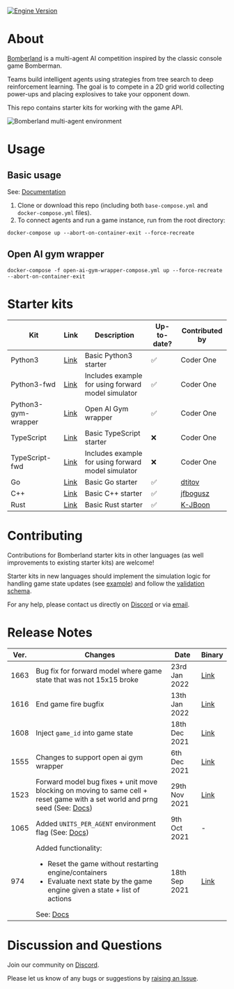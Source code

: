 [![Engine Version](https://img.shields.io/badge/engine%20ver.-1663-blue)](#release-notes)

# About

[Bomberland](https://www.gocoder.one/bomberland) is a multi-agent AI competition inspired by the classic console game Bomberman.

Teams build intelligent agents using strategies from tree search to deep reinforcement learning. The goal is to compete in a 2D grid world collecting power-ups and placing explosives to take your opponent down.

This repo contains starter kits for working with the game API.

![Bomberland multi-agent environment](https://www.gocoder.one/static/bomberland-529e18e676d8d28feca69f8f78a35c55.gif "Bomberland")

# Usage

## Basic usage

See: [Documentation](https://www.gocoder.one/docs)

1. Clone or download this repo (including both `base-compose.yml` and `docker-compose.yml` files).
1. To connect agents and run a game instance, run from the root directory:

```
docker-compose up --abort-on-container-exit --force-recreate
```

## Open AI gym wrapper

`docker-compose -f open-ai-gym-wrapper-compose.yml up --force-recreate --abort-on-container-exit`

# Starter kits

| Kit                 | Link                                                                      | Description                                        | Up-to-date? | Contributed by                          |
| ------------------- | ------------------------------------------------------------------------- | -------------------------------------------------- | ----------- | --------------------------------------- |
| Python3             | [Link](https://github.com/CoderOneHQ/starter-kits/tree/master/python3)    | Basic Python3 starter                              | ✅          | Coder One                               |
| Python3-fwd         | [Link](https://github.com/CoderOneHQ/starter-kits/tree/master/python3)    | Includes example for using forward model simulator | ✅          | Coder One                               |
| Python3-gym-wrapper | [Link](https://github.com/CoderOneHQ/starter-kits/tree/master/python3)    | Open AI Gym wrapper                                | ✅          | Coder One                               |
| TypeScript          | [Link](https://github.com/CoderOneHQ/starter-kits/tree/master/typescript) | Basic TypeScript starter                           | ❌          | Coder One                               |
| TypeScript-fwd      | [Link](https://github.com/CoderOneHQ/starter-kits/tree/master/typescript) | Includes example for using forward model simulator | ❌          | Coder One                               |
| Go                  | [Link](https://github.com/CoderOneHQ/bomberland/tree/master/go)           | Basic Go starter                                   | ✅          | [dtitov](https://github.com/dtitov)     |
| C++                 | [Link](https://github.com/CoderOneHQ/bomberland/tree/master/cpp)          | Basic C++ starter                                  | ✅          | [jfbogusz](https://github.com/jfbogusz) |
| Rust                | [Link](https://github.com/CoderOneHQ/bomberland/tree/master/rust)         | Basic Rust starter                                 | ✅          | [K-JBoon](https://github.com/K-JBoon)   |

# Contributing

Contributions for Bomberland starter kits in other languages (as well improvements to existing starter kits) are welcome!

Starter kits in new languages should implement the simulation logic for handling game state updates (see [example](https://github.com/CoderOneHQ/starter-kits/blob/master/python3/game_state.py)) and follow the [validation schema](https://github.com/CoderOneHQ/starter-kits/blob/master/validation.schema.json).

For any help, please contact us directly on [Discord](https://discord.gg/Hd8TRFKsDa) or via [email](mailto:humans@gocoder.one).

# Release Notes

| Ver. | Changes                                                                                                                                                                                                                                          | Date          | Binary                                                                   |
| ---- | ------------------------------------------------------------------------------------------------------------------------------------------------------------------------------------------------------------------------------------------------ | ------------- | ------------------------------------------------------------------------ |
| 1663 | Bug fix for forward model where game state that was not 15x15 broke                                                                                                                                                                              | 23rd Jan 2022 | [Link](https://github.com/CoderOneHQ/bomberland/releases/tag/build-1663) |
| 1616 | End game fire bugfix                                                                                                                                                                                                                             | 13th Jan 2022 | [Link](https://github.com/CoderOneHQ/bomberland/releases/tag/build-1616) |
| 1608 | Inject `game_id` into game state                                                                                                                                                                                                                 | 18th Dec 2021 | [Link](https://github.com/CoderOneHQ/bomberland/releases/tag/build-1608) |
| 1555 | Changes to support open ai gym wrapper                                                                                                                                                                                                           | 6th Dec 2021  | [Link](https://github.com/CoderOneHQ/bomberland/releases/tag/build-1555) |
| 1523 | Forward model bug fixes + unit move blocking on moving to same cell + reset game with a set world and prng seed (See: [Docs](https://www.gocoder.one/docs/api-reference#reset-game))                                                             | 29th Nov 2021 | [Link](https://github.com/CoderOneHQ/bomberland/releases/tag/build-1523) |
| 1065 | Added `UNITS_PER_AGENT` environment flag (See: [Docs](https://gocoder.one/docs/api-reference#%EF%B8%8F-environment-flags))                                                                                                                       | 9th Oct 2021  | -                                                                        |
| 974  | Added functionality: <ul><li>Reset the game without restarting engine/containers</li><li>Evaluate next state by the game engine given a state + list of actions</li></ul> See: [Docs](https://gocoder.one/docs/api-reference#-administrator-api) | 18th Sep 2021 | [Link](https://github.com/CoderOneHQ/bomberland/releases/tag/build-974)  |

# Discussion and Questions

Join our community on [Discord](https://discord.gg/Hd8TRFKsDa).

Please let us know of any bugs or suggestions by [raising an Issue](https://github.com/CoderOneHQ/starter-kits/issues).
